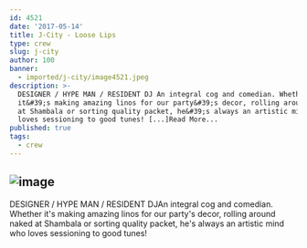 ```yaml
---
id: 4521
date: '2017-05-14'
title: J-City - Loose Lips
type: crew
slug: j-city
author: 100
banner:
  - imported/j-city/image4521.jpeg
description: >-
  DESIGNER / HYPE MAN / RESIDENT DJ An integral cog and comedian. Whether
  it&#39;s making amazing linos for our party&#39;s decor, rolling around naked
  at Shambala or sorting quality packet, he&#39;s always an artistic mind who
  loves sessioning to good tunes! [...]Read More...
published: true
tags:
  - crew
---
```

![image](../imported/j-city/image4521.jpeg)
---
DESIGNER / HYPE MAN / RESIDENT DJAn integral cog and comedian. Whether it's making amazing linos for our party's decor, rolling around naked at Shambala or sorting quality packet, he's always an artistic mind who loves sessioning to good tunes!